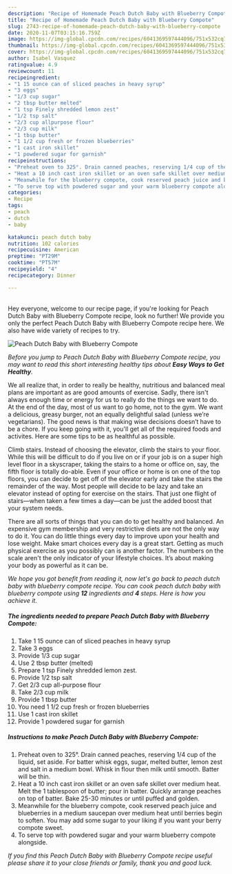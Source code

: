 ```yaml
---
description: "Recipe of Homemade Peach Dutch Baby with Blueberry Compote"
title: "Recipe of Homemade Peach Dutch Baby with Blueberry Compote"
slug: 2743-recipe-of-homemade-peach-dutch-baby-with-blueberry-compote
date: 2020-11-07T03:15:16.759Z
image: https://img-global.cpcdn.com/recipes/6041369597444096/751x532cq70/peach-dutch-baby-with-blueberry-compote-recipe-main-photo.jpg
thumbnail: https://img-global.cpcdn.com/recipes/6041369597444096/751x532cq70/peach-dutch-baby-with-blueberry-compote-recipe-main-photo.jpg
cover: https://img-global.cpcdn.com/recipes/6041369597444096/751x532cq70/peach-dutch-baby-with-blueberry-compote-recipe-main-photo.jpg
author: Isabel Vasquez
ratingvalue: 4.9
reviewcount: 11
recipeingredient:
- "1 15 ounce can of sliced peaches in heavy syrup"
- "3 eggs"
- "1/3 cup sugar"
- "2 tbsp butter melted"
- "1 tsp Finely shredded lemon zest"
- "1/2 tsp salt"
- "2/3 cup allpurpose flour"
- "2/3 cup milk"
- "1 tbsp butter"
- "1 1/2 cup fresh or frozen blueberries"
- "1 cast iron skillet"
- "1 powdered sugar for garnish"
recipeinstructions:
- "Preheat oven to 325°. Drain canned peaches, reserving 1/4 cup of the liquid, set aside. For batter whisk eggs, sugar, melted butter, lemon zest and salt in a medium bowl. Whisk in flour then milk until smooth. Batter will be thin."
- "Heat a 10 inch cast iron skillet or an oven safe skillet over medium heat. Melt the 1 tablespoon of butter; pour in batter. Quickly arrange peaches on top of batter. Bake 25-30 minutes or until puffed and golden."
- "Meanwhile for the blueberry compote, cook reserved peach juice and blueberries in a medium saucepan over medium heat until berries begin to soften. You may add some sugar to your liking if you want your berry compote sweet."
- "To serve top with powdered sugar and your warm blueberry compote alongside."
categories:
- Recipe
tags:
- peach
- dutch
- baby

katakunci: peach dutch baby 
nutrition: 102 calories
recipecuisine: American
preptime: "PT29M"
cooktime: "PT57M"
recipeyield: "4"
recipecategory: Dinner

---
```

<br>
Hey everyone, welcome to our recipe page, if you're looking for Peach Dutch Baby with Blueberry Compote recipe, look no further! We provide you only the perfect Peach Dutch Baby with Blueberry Compote recipe here. We also have wide variety of recipes to try.
<br>


![Peach Dutch Baby with Blueberry Compote](https://img-global.cpcdn.com/recipes/6041369597444096/751x532cq70/peach-dutch-baby-with-blueberry-compote-recipe-main-photo.jpg)

<i>Before you jump to Peach Dutch Baby with Blueberry Compote recipe, you may want to read this short interesting healthy tips about <strong>Easy Ways to Get Healthy</strong>.</i>

We all realize that, in order to really be healthy, nutritious and balanced meal plans are important as are good amounts of exercise. Sadly, there isn't always enough time or energy for us to really do the things we want to do. At the end of the day, most of us want to go home, not to the gym. We want a delicious, greasy burger, not an equally delightful salad (unless we’re vegetarians). The good news is that making wise decisions doesn’t have to be a chore. If you keep going with it, you'll get all of the required foods and activites. Here are some tips to be as healthful as possible.

Climb stairs. Instead of choosing the elevator, climb the stairs to your floor. While this will be difficult to do if you live on or if your job is on a super high level floor in a skyscraper, taking the stairs to a home or office on, say, the fifth floor is totally do-able. Even if your office or home is on one of the top floors, you can decide to get off of the elevator early and take the stairs the remainder of the way. Most people will decide to be lazy and take an elevator instead of opting for exercise on the stairs. That just one flight of stairs—when taken a few times a day—can be just the added boost that your system needs. 

There are all sorts of things that you can do to get healthy and balanced. An expensive gym membership and very restrictive diets are not the only way to do it. You can do little things every day to improve upon your health and lose weight. Make smart choices every day is a great start. Getting as much physical exercise as you possibly can is another factor. The numbers on the scale aren't the only indicator of your lifestyle choices. It’s about making your body as powerful as it can be. 


<i>We hope you got benefit from reading it, now let's go back to peach dutch baby with blueberry compote recipe. You can cook peach dutch baby with blueberry compote using <strong>12</strong> ingredients and <strong>4</strong> steps. Here is how you achieve it.
</i>

##### The ingredients needed to prepare Peach Dutch Baby with Blueberry Compote:

1. Take 1 15 ounce can of sliced peaches in heavy syrup
1. Take 3 eggs
1. Provide 1/3 cup sugar
1. Use 2 tbsp butter (melted)
1. Prepare 1 tsp Finely shredded lemon zest.
1. Provide 1/2 tsp salt
1. Get 2/3 cup all-purpose flour
1. Take 2/3 cup milk
1. Provide 1 tbsp butter
1. You need 1 1/2 cup fresh or frozen blueberries
1. Use 1 cast iron skillet
1. Provide 1 powdered sugar for garnish


##### Instructions to make Peach Dutch Baby with Blueberry Compote:

1. Preheat oven to 325°. Drain canned peaches, reserving 1/4 cup of the liquid, set aside. For batter whisk eggs, sugar, melted butter, lemon zest and salt in a medium bowl. Whisk in flour then milk until smooth. Batter will be thin.
1. Heat a 10 inch cast iron skillet or an oven safe skillet over medium heat. Melt the 1 tablespoon of butter; pour in batter. Quickly arrange peaches on top of batter. Bake 25-30 minutes or until puffed and golden.
1. Meanwhile for the blueberry compote, cook reserved peach juice and blueberries in a medium saucepan over medium heat until berries begin to soften. You may add some sugar to your liking if you want your berry compote sweet.
1. To serve top with powdered sugar and your warm blueberry compote alongside.


<i>If you find this Peach Dutch Baby with Blueberry Compote recipe useful please share it to your close friends or family, thank you and good luck.</i>
